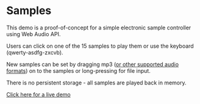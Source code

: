 # Samples

This demo is a proof-of-concept for a simple electronic sample controller using Web Audio API.

Users can click on one of the 15 samples to play them or use the keyboard (qwerty-asdfg-zxcvb).

New samples can be set by dragging mp3 ([or other supported audio formats](https://developer.mozilla.org/en-US/docs/Web/HTML/Supported_media_formats)) on to the samples or long-pressing for file input.

There is no persistent storage - all samples are played back in memory.

[Click here for a live demo](https://g1eb.github.io/samples/)
